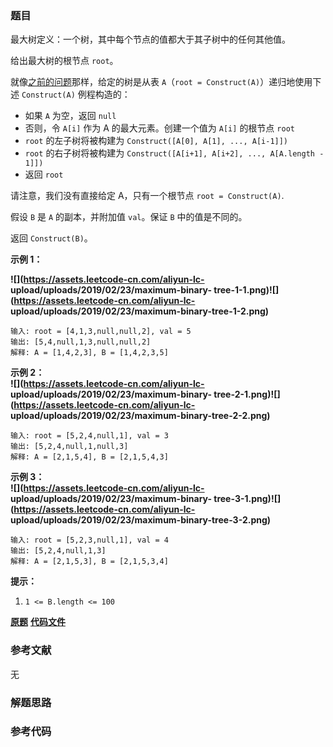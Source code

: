 ### 题目
最大树定义：一个树，其中每个节点的值都大于其子树中的任何其他值。

给出最大树的根节点 `root`。

就像[之前的问题](https://leetcode-cn.com/problems/maximum-binary-tree/)那样，给定的树是从表
`A`（`root = Construct(A)`）递归地使用下述 `Construct(A)` 例程构造的：

  * 如果 `A` 为空，返回 `null`
  * 否则，令 `A[i]` 作为 A 的最大元素。创建一个值为 `A[i]` 的根节点 `root`
  * `root` 的左子树将被构建为 `Construct([A[0], A[1], ..., A[i-1]])`
  * `root` 的右子树将被构建为 `Construct([A[i+1], A[i+2], ..., A[A.length - 1]])`
  * 返回 `root`

请注意，我们没有直接给定 A，只有一个根节点 `root = Construct(A)`.

假设 `B` 是 `A` 的副本，并附加值 `val`。保证 `B` 中的值是不同的。

返回 `Construct(B)`。



**示例 1：**

**![](https://assets.leetcode-cn.com/aliyun-lc-
upload/uploads/2019/02/23/maximum-binary-
tree-1-1.png)![](https://assets.leetcode-cn.com/aliyun-lc-
upload/uploads/2019/02/23/maximum-binary-tree-1-2.png)**

    
    
    输入: root = [4,1,3,null,null,2], val = 5
    输出: [5,4,null,1,3,null,null,2]
    解释: A = [1,4,2,3], B = [1,4,2,3,5]
    

**示例 2：  
![](https://assets.leetcode-cn.com/aliyun-lc-
upload/uploads/2019/02/23/maximum-binary-
tree-2-1.png)![](https://assets.leetcode-cn.com/aliyun-lc-
upload/uploads/2019/02/23/maximum-binary-tree-2-2.png)**

    
    
    输入: root = [5,2,4,null,1], val = 3
    输出: [5,2,4,null,1,null,3]
    解释: A = [2,1,5,4], B = [2,1,5,4,3]
    

**示例 3：  
![](https://assets.leetcode-cn.com/aliyun-lc-
upload/uploads/2019/02/23/maximum-binary-
tree-3-1.png)![](https://assets.leetcode-cn.com/aliyun-lc-
upload/uploads/2019/02/23/maximum-binary-tree-3-2.png)**

    
    
    输入: root = [5,2,3,null,1], val = 4
    输出: [5,2,4,null,1,3]
    解释: A = [2,1,5,3], B = [2,1,5,3,4]
    



**提示：**

  1. `1 <= B.length <= 100`





 **[原题](https://leetcode-cn.com/problems/maximum-binary-tree-ii/)**    **[代码文件]()**


### 参考文献
无

### 解题思路




### 参考代码

```go


```




